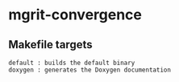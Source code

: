 # mgrit-convergence

## Makefile targets

    default : builds the default binary
    doxygen : generates the Doxygen documentation